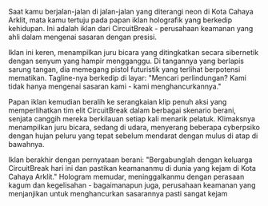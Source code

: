 Saat kamu berjalan-jalan di jalan-jalan yang diterangi neon di Kota Cahaya Arklit, mata kamu tertuju pada papan iklan holografik yang berkedip kehidupan. Ini adalah iklan dari CircuitBreak - perusahaan keamanan yang ahli dalam mengenai sasaran dengan presisi.

Iklan ini keren, menampilkan juru bicara yang ditingkatkan secara sibernetik dengan senyum yang hampir mengganggu. Di tangannya yang berlapis sarung tangan, dia memegang pistol futuristik yang terlihat berpotensi mematikan. Tagline-nya berkedip di layar: "Mencari perlindungan? Kami tidak hanya mengenai sasaran kami - kami menghancurkannya."

Papan iklan kemudian beralih ke serangkaian klip penuh aksi yang memperlihatkan tim elit CircuitBreak dalam berbagai skenario berani, senjata canggih mereka berkilauan setiap kali menarik pelatuk. Klimaksnya menampilkan juru bicara, sedang di udara, menyerang beberapa cyberpsiko dengan hujan peluru yang tepat sebelum mendarat dengan mulus di atap di bawahnya.

Iklan berakhir dengan pernyataan berani: "Bergabunglah dengan keluarga CircuitBreak hari ini dan pastikan keamananmu di dunia yang kejam di Kota Cahaya Arklit." Hologram memudar, meninggalkanmu dengan perasaan kagum dan kegelisahan - bagaimanapun juga, perusahaan keamanan yang menjanjikan untuk menghancurkan sasarannya pasti sangat kejam
